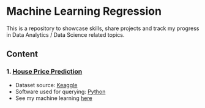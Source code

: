 # Machine Learning Regression
This is a repository to showcase skills, share projects and track my progress in Data Analytics / Data Science related topics.

## Content
### 1. [House Price Prediction](https://github.com/fauziaya/machine-learning-regression/blob/main/House_Price_Prediction.ipynb)
* Dataset source: [Keaggle](https://www.kaggle.com/competitions/house-prices-advanced-regression-techniques/data)
* Software used for querying: [Python](https://www.python.org/)
* See my machine learning [here](https://github.com/fauziaya/data_analysis_portofolio/blob/main/House_Price_Prediction.ipynb)
